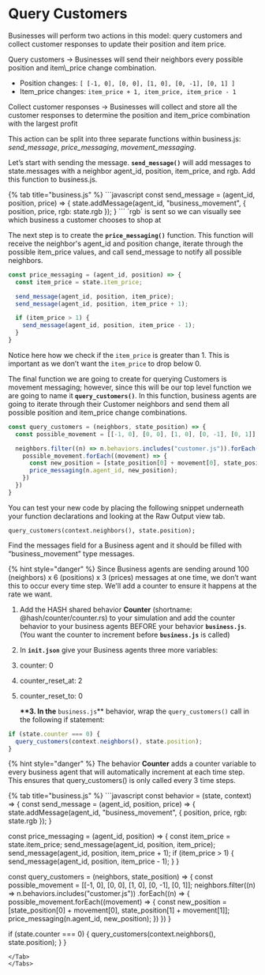 # Query Customers

Businesses will perform two actions in this model: query customers and collect customer responses to update their position and item price.

<Hint style="info">
Query customers → Businesses will send their neighbors every possible position and item\_price change combination.

* Position changes: `[ [-1, 0], [0, 0], [1, 0], [0, -1], [0, 1] ]`
* Item\_price changes: `item_price + 1, item_price, item_price - 1`

Collect customer responses → Businesses will collect and store all the customer responses to determine the position and item\_price combination with the largest profit
</Hint>

This action can be split into three separate functions within business.js: _send\_message_, _price\_messaging_, _movement\_messaging_.

Let’s start with sending the message. **`send_message()`** will add messages to state.messages with a neighbor agent\_id, position, item\_price, and rgb. Add this function to business.js.

<Tabs>
{% tab title="business.js" %}
```javascript
const send_message = (agent_id, position, price) => {
  state.addMessage(agent_id, "business_movement", {
    position,
    price,
    rgb: state.rgb
  });
}
```
</Tab>
</Tabs>

<Hint style="info">
`rgb` is sent so we can visually see which business a customer chooses to shop at
</Hint>

The next step is to create the **`price_messaging()`** function. This function will receive the neighbor's agent\_id and position change, iterate through the possible item\_price values, and call send\_message to notify all possible neighbors.

```javascript
const price_messaging = (agent_id, position) => {
  const item_price = state.item_price;

  send_message(agent_id, position, item_price);
  send_message(agent_id, position, item_price + 1);

  if (item_price > 1) {
    send_message(agent_id, position, item_price - 1);
  }
}
```

Notice here how we check if the `item_price` is greater than 1. This is important as we don’t want the `item_price` to drop below 0.

The final function we are going to create for querying Customers is movement messaging; however, since this will be our top level function we are going to name it **`query_customers()`**. In this function, business agents are going to iterate through their Customer neighbors and send them all possible position and item\_price change combinations.

```javascript
const query_customers = (neighbors, state_position) => {
  const possible_movement = [[-1, 0], [0, 0], [1, 0], [0, -1], [0, 1]];

  neighbors.filter((n) => n.behaviors.includes("customer.js")).forEach((n) => {
    possible_movement.forEach((movement) => {
      const new_position = [state_position[0] + movement[0], state_position[1] + movement[1], 0];
      price_messaging(n.agent_id, new_position);
    })
  })
}
```

You can test your new code by placing the following snippet underneath your function declarations and looking at the Raw Output view tab.

```text
query_customers(context.neighbors(), state.position);
```

Find the messages field for a Business agent and it should be filled with “business\_movement” type messages.

{% hint style="danger" %}
Since Business agents are sending around 100 \(neighbors\) x 6 \(positions\) x 3 \(prices\) messages at one time, we don’t want this to occur every time step. We'll add a counter to ensure it happens at the rate we want.

1. Add the HASH shared behavior **Counter** \(shortname: @hash/counter/counter.rs\) to your simulation and add the counter behavior to your business agents BEFORE your behavior **`business.js`**. \(You want the counter to increment before **`business.js`** is called\)
2. In **`init.json`** give your Business agents three more variables:
3. counter: 0
4. counter\_reset\_at: 2
5. counter\_reset\_to: 0

   **\*\*3. In the** `business.js`\*\* behavior, wrap the `query_customers()` call in the following if statement:
</Hint>

```javascript
if (state.counter === 0) {
  query_customers(context.neighbors(), state.position);
}
```

{% hint style="danger" %}
The behavior **Counter** adds a counter variable to every business agent that will automatically increment at each time step. This ensures that query\_customers\(\) is only called every 3 time steps.
</Hint>

<Tabs>
{% tab title="business.js" %}
```javascript
const behavior = (state, context) => {
 const send_message = (agent_id, position, price) => {
   state.addMessage(agent_id, "business_movement", {
     position,
     price,
     rgb: state.rgb
   });
 }

 const price_messaging = (agent_id, position) => {
   const item_price = state.item_price;
   send_message(agent_id, position, item_price);
   send_message(agent_id, position, item_price + 1);
   if (item_price > 1) {
     send_message(agent_id, position, item_price - 1);
   }
 }

 const query_customers = (neighbors, state_position) => {
   const possible_movement = [[-1, 0], [0, 0], [1, 0], [0, -1], [0, 1]];
   neighbors.filter((n) => n.behaviors.includes("customer.js"))
     .forEach((n) => {
       possible_movement.forEach((movement) => {
         const new_position = [state_position[0] + movement[0], state_position[1] + movement[1]];
         price_messaging(n.agent_id, new_position);
       })
     })
 }

 if (state.counter === 0) {
     query_customers(context.neighbors(), state.position);
 }
}
```
</Tab>
</Tabs>

